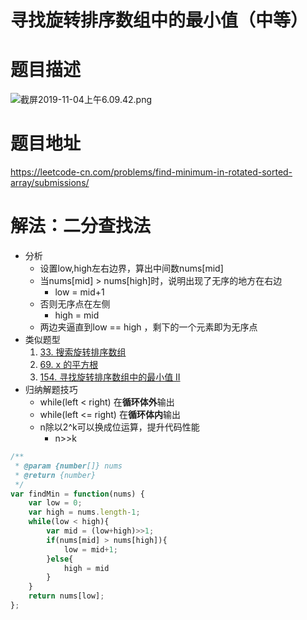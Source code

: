 # 寻找旋转排序数组中的最小值（中等）
# 题目描述
![截屏2019-11-04上午6.09.42.png](https://pic.leetcode-cn.com/ba515330b1d52da824553cc8417e68f18fbb2696e307ff40e504cf84e6bcd82b-%E6%88%AA%E5%B1%8F2019-11-04%E4%B8%8A%E5%8D%886.09.42.png)
# 题目地址
<https://leetcode-cn.com/problems/find-minimum-in-rotated-sorted-array/submissions/>
# 解法：二分查找法
+ 分析
  + 设置low,high左右边界，算出中间数nums[mid]
  + 当nums[mid] > nums[high]时，说明出现了无序的地方在右边
      + low = mid+1 
  + 否则无序点在左侧
      + high = mid  
  + 两边夹逼直到low == high ，剩下的一个元素即为无序点 
+ 类似题型
  1. [33. 搜索旋转排序数组](https://leetcode-cn.com/problems/search-in-rotated-sorted-array/solution/33-sou-suo-xuan-zhuan-pai-xu-shu-zu-by-alexer-660/)  
  2. [69. x 的平方根](https://leetcode-cn.com/problems/sqrtx/solution/69-x-de-ping-fang-gen-by-alexer-660/)
  3. [154. 寻找旋转排序数组中的最小值 II](https://leetcode-cn.com/problems/find-minimum-in-rotated-sorted-array-ii/solution/154-xun-zhao-xuan-zhuan-pai-xu-shu-zu-zhong-de-z-3/)
+ 归纳解题技巧
  + while(left <  right) 在**循环体外**输出
  + while(left <= right) 在**循环体内**输出
  + n除以2^k可以换成位运算，提升代码性能
    + n>>k
```javascript
/**
 * @param {number[]} nums
 * @return {number}
 */
var findMin = function(nums) {
    var low = 0;
    var high = nums.length-1;
    while(low < high){
        var mid = (low+high)>>1;
        if(nums[mid] > nums[high]){
            low = mid+1;
        }else{
            high = mid
        }
    }
    return nums[low];
};
```